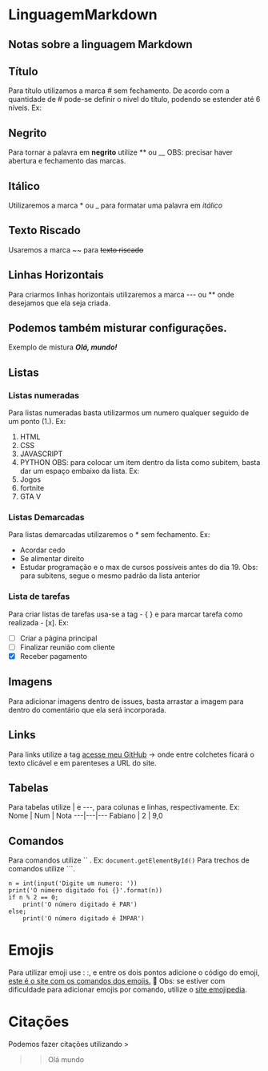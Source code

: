 # LinguagemMarkdown
 Notas sobre a linguagem Markdown
---
## Título
Para título utilizamos a marca # sem fechamento. De acordo com a quantidade de # pode-se definir o nivel do título, podendo se estender até 6 níveis. Ex:


## Negrito 
Para tornar a palavra em __negrito__ utilize ** ou __
OBS: precisar haver abertura e fechamento das marcas.

## Itálico
Utilizaremos a marca * ou _ para formatar uma palavra em *itálico*

## Texto Riscado
Usaremos a marca ~~ para ~~texto riscado~~ 

## Linhas Horizontais
Para criarmos linhas horizontais utilizaremos a marca --- ou ** onde desejamos que ela seja criada.

## Podemos também misturar configurações.
Exemplo de mistura __*Olá, mundo!*__ 

## Listas
### Listas numeradas
Para listas numeradas basta utilizarmos um numero qualquer seguido de um ponto (1.). Ex:
1. HTML
1. CSS
1. JAVASCRIPT
1. PYTHON
OBS: para colocar um item dentro da lista como subitem, basta dar um espaço embaixo da lista. Ex:
1. Jogos
 1. fortnite
 1. GTA V 
### Listas Demarcadas
Para listas demarcadas utilizaremos o * sem fechamento. Ex:
* Acordar cedo
* Se alimentar direito
* Estudar programação e o max de cursos possíveis antes do dia 19.
Obs: para subitens, segue o mesmo padrão da lista anterior
### Lista de tarefas
Para criar listas de tarefas usa-se a tag - { } e para marcar tarefa como realizada - [x]. Ex:
- [ ] Criar a página principal
- [ ] Finalizar reunião com cliente
- [x] Receber pagamento
## Imagens 
Para adicionar imagens dentro de issues, basta arrastar a imagem para dentro do comentário que ela será incorporada.
## Links
Para links utilize a tag [acesse meu GitHub](https://github.com/fabiano-filho) -> []() onde entre colchetes ficará o texto clicável e em parenteses a URL do site.
## Tabelas
Para tabelas utilize | e ---, para colunas e linhas, respectivamente. Ex:
Nome | Num | Nota
---|---|---
Fabiano | 2 | 9,0
## Comandos
Para comandos utilize `` . Ex:
`document.getElementById()`
Para trechos de comandos utilize ```.
```
n = int(input('Digite um numero: '))
print('O número digitado foi {}'.format(n))
if n % 2 == 0;
    print('O número digitado é PAR')
else;
    print('O número digitado é ÍMPAR')
```
# Emojis
Para utilizar emoji use : :, e entre os dois pontos adicione o código do emoji, [este é o site com os comandos dos emojis.](https://github.com/ikatyang/emoji-cheat-sheet)
:monkey: 
Obs: se estiver com dificuldade para adicionar emojis por comando, utilize o [site emojipedia](https://emojipedia.org/).
# Citações
Podemos fazer citações utilizando >
>> Olá mundo
